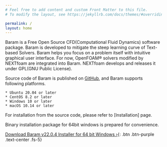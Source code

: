 ```yaml
---
# Feel free to add content and custom Front Matter to this file.
# To modify the layout, see https://jekyllrb.com/docs/themes/#overriding-theme-defaults

permalink: /
layout: home
---
```

Baram is a Free Open Source CFD(Computational Fluid Dynamics) software package. Baram is developed to mitigate the steep learning curve of Text-based Solvers. Baram helps you focus on a problem itself with intuitive graphical user interface. For now, OpenFOAM® solvers modified by NEXTfoam are integrated into Baram. NEXTfoam develops and releases it under GPL(GNU Public License).

Source code of Baram is published on [GitHub](https://github.com/nextfoam/baram), and Baram supports following platforms.

    * Ubuntu 20.04 or later
    * CentOS 8.2 or later
    * Windows 10 or later
    * macOS 10.14 or later

For installation from the source code, please refer to [Installation] page.


Binary installation package for 64bit windows is prepared for convenience.

[Download Baram v22.0.4 Installer for 64 bit Windows ›](http://d3c6e16xufx1gb.cloudfront.net/Baram-22.0.4-win64.msi){: .btn .btn-purple .text-center .fs-5}
